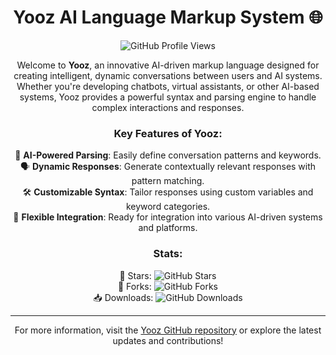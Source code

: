 <h1 align="center">Yooz AI Language Markup System 🌐</h1>

<p align="center">
  <img src="https://komarev.com/ghpvc/?username=ai-yooz&style=flat-square&color=blue" alt="GitHub Profile Views">
</p>

<p align="center">
  Welcome to <strong>Yooz</strong>, an innovative AI-driven markup language designed for creating intelligent, dynamic conversations between users and AI systems. Whether you're developing chatbots, virtual assistants, or other AI-based systems, Yooz provides a powerful syntax and parsing engine to handle complex interactions and responses.
</p>

<h3 align="center">Key Features of Yooz:</h3>

<p align="center">
  🧠 <strong>AI-Powered Parsing</strong>: Easily define conversation patterns and keywords.<br>
  🗣 <strong>Dynamic Responses</strong>: Generate contextually relevant responses with pattern matching.<br>
  🛠 <strong>Customizable Syntax</strong>: Tailor responses using custom variables and keyword categories.<br>
  🔗 <strong>Flexible Integration</strong>: Ready for integration into various AI-driven systems and platforms.
</p>

<h3 align="center">Stats:</h3>

<p align="center">
  🌟 Stars: <img src="https://img.shields.io/github/stars/ai-yooz?style=flat-square" alt="GitHub Stars"> <br>
  🍴 Forks: <img src="https://img.shields.io/github/forks/ai-yooz?style=flat-square" alt="GitHub Forks"> <br>
  📥 Downloads: <img src="https://img.shields.io/github/downloads/ai-yooz/js-parse/total?style=flat-square" alt="GitHub Downloads"> <br>
</p>

---

<p align="center">
  For more information, visit the <a href="https://github.com/ai-yooz/js-parse">Yooz GitHub repository</a> or explore the latest updates and contributions!
</p>
